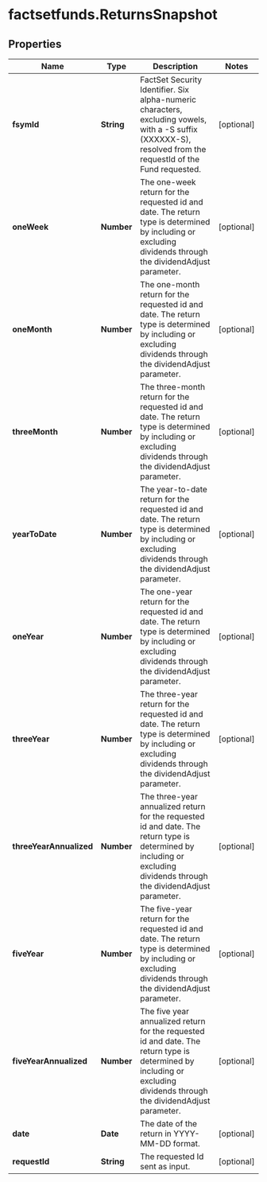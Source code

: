 # factsetfunds.ReturnsSnapshot

## Properties

Name | Type | Description | Notes
------------ | ------------- | ------------- | -------------
**fsymId** | **String** | FactSet Security Identifier. Six alpha-numeric characters, excluding vowels, with a -S suffix (XXXXXX-S), resolved from the requestId of the Fund requested. | [optional] 
**oneWeek** | **Number** | The one-week return for the requested id and date. The return type is determined by including or excluding dividends through the dividendAdjust parameter. | [optional] 
**oneMonth** | **Number** | The one-month return for the requested id and date. The return type is determined by including or excluding dividends through the dividendAdjust parameter. | [optional] 
**threeMonth** | **Number** | The three-month return for the requested id and date. The return type is determined by including or excluding dividends through the dividendAdjust parameter. | [optional] 
**yearToDate** | **Number** | The year-to-date return for the requested id and date. The return type is determined by including or excluding dividends through the dividendAdjust parameter. | [optional] 
**oneYear** | **Number** | The one-year return for the requested id and date. The return type is determined by including or excluding dividends through the dividendAdjust parameter. | [optional] 
**threeYear** | **Number** | The three-year return for the requested id and date. The return type is determined by including or excluding dividends through the dividendAdjust parameter. | [optional] 
**threeYearAnnualized** | **Number** | The three-year annualized return for the requested id and date. The return type is determined by including or excluding dividends through the dividendAdjust parameter. | [optional] 
**fiveYear** | **Number** | The five-year return for the requested id and date. The return type is determined by including or excluding dividends through the dividendAdjust parameter. | [optional] 
**fiveYearAnnualized** | **Number** | The five year annualized return for the requested id and date. The return type is determined by including or excluding dividends through the dividendAdjust parameter. | [optional] 
**date** | **Date** | The date of the return in YYYY-MM-DD format. | [optional] 
**requestId** | **String** | The requested Id sent as input. | [optional] 


